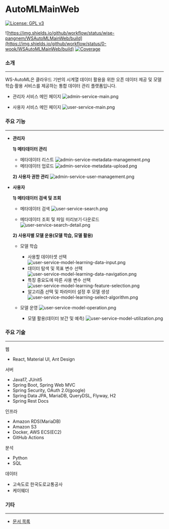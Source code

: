 # AutoMLMainWeb

[![License: GPL v3](https://img.shields.io/badge/License-GPLv3-blue.svg)](https://www.gnu.org/licenses/gpl-3.0)

![https://img.shields.io/github/workflow/status/wise-pangnem/WSAutoMLMainWeb/build](https://img.shields.io/github/workflow/status/0-wook/WSAutoMLMainWeb/build)
[![Coverage](https://sonarcloud.io/api/project_badges/measure?project=wise-pangnem_AutoMLMainWeb&metric=coverage)](https://sonarcloud.io/summary/new_code?id=wise-pangnem_AutoMLMainWeb)

### 소개

---

WS-AutoML은 클라우드 기반의 시계열 데이터 활용을 위한 오픈 데이터 제공 및 모델 학습·활용 서비스를 제공하는 통합 데이터 관리 플랫폼입니다.

- 관리자 서비스 메인 페이지
  ![admin-service-main.png](images/admin-service-main.png)

- 사용자 서비스 메인 페이지
  ![user-service-main.png](images/user-service-main.png)

### 주요 기능

---

- **관리자**

  **1) 메타데이터 관리**

  - 메타데이터 리스트
    ![admin-service-metadata-management.png](images/admin-service-metadata-management.png)
  - 메타데이터 업로드
    ![admin-service-metadata-upload.png](images/admin-service-metadata-upload.png)

  **2) 사용자 권한 관리**
  ![admin-service-user-management.png](images/admin-service-user-management.png)

- **사용자**

  **1) 메타데이터 검색 및 조회**

  - 메타데이터 검색
    ![user-service-search.png](images/user-service-search.png)

  - 메타데이터 조회 및 파일 미리보기·다운로드
    ![user-service-search-detail.png](images/user-service-search-detail.png)

  **2) 사용자별 모델 운용(모델 학습, 모델 활용)**

  - 모델 학습

    - 사용할 데이터셋 선택
      ![user-service-model-learning-data-input.png](images/user-service-model-learning-data-input.png)
    - 데이터 탐색 및 목표 변수 선택
      ![user-service-model-learning-data-navigation.png](images/user-service-model-learning-data-navigation.png)
    - 특징 중요도에 따른 사용 변수 선택
      ![user-service-model-learning-feature-selection.png](images/user-service-model-learning-feature-selection.png)
    - 알고리즘 선택 및 파라미터 설정 후 모델 생성
      ![user-service-model-learning-select-algorithm.png](images/user-service-model-learning-select-algorithm.png)

  - 모델 운영
    ![user-service-model-operation.png](images/user-service-model-operation.png)

    - 모델 활용(데이터 보간 및 예측)
      ![user-service-model-utilization.png](images/user-service-model-utilization.png)

### 주요 기술

---

웹

- React, Material UI, Ant Design

서버

- Java17, JUnit5
- Spring Boot, Spring Web MVC
- Spring Security, OAuth 2.0(google)
- Spring Data JPA, MariaDB, QueryDSL, Flyway, H2
- Spring Rest Docs

인프라

- Amazon RDS(MariaDB)
- Amazon S3
- Docker, AWS ECS(EC2)
- GitHub Actions

분석

- Python
- SQL

데이터

- 고속도로 한국도로교통공사
- 케이웨더

### 기타

---

- [문서 목록](./docs)
